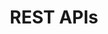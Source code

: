 ---
layout: default
group: rest
subgroup: A_rest
title: REST APIs
menu_title: REST APIs
menu_order: 2
externalURL: http://devdocs.magento.com/swagger/index.html
github_link: rest/apis.md

---